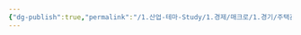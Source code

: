 ```yaml
---
{"dg-publish":true,"permalink":"/1.산업-테마-Study/1.경제/매크로/1.경기/주택관련지표(기존주택판매,주택착공승인)/NAHB 주택시장지수/","created":"2025-02-19T17:14:09.368+09:00","updated":"2025-06-03T20:07:19.699+09:00"}
---
```


